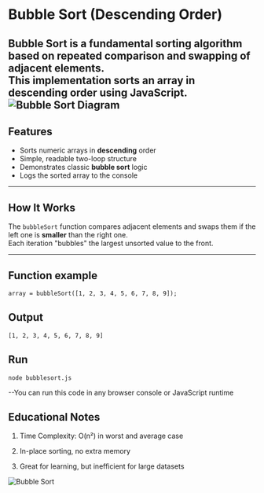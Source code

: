 # Bubble Sort (Descending Order)

**Bubble Sort** is a fundamental sorting algorithm based on repeated comparison and swapping of adjacent elements.  
This implementation sorts an array in **descending order** using JavaScript.
![Bubble Sort Diagram](https://d3e8mc9t3dqxs7.cloudfront.net/wp-content/uploads/sites/11/2022/10/bubble-sort-in-data-structures-diagram.png)
---


## Features

- Sorts numeric arrays in **descending** order
- Simple, readable two-loop structure
- Demonstrates classic **bubble sort** logic
- Logs the sorted array to the console

---

## How It Works

The `bubbleSort` function compares adjacent elements and swaps them if the left one is **smaller** than the right one.  
Each iteration "bubbles" the largest unsorted value to the front.

---
## Function example
    array = bubbleSort([1, 2, 3, 4, 5, 6, 7, 8, 9]);
## Output
    [1, 2, 3, 4, 5, 6, 7, 8, 9]

## Run
    node bubblesort.js
--You can run this code in any browser console or JavaScript runtime 

## Educational Notes
1. Time Complexity: O(n²) in worst and average case

2. In-place sorting, no extra memory

3. Great for learning, but inefficient for large datasets

![Bubble Sort](https://media1.tenor.com/m/h78xhYVtmgUAAAAd/sort-graph.gif)